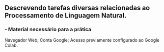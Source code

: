 ## Descrevendo tarefas diversas relacionadas ao Processamento de Linguagem Natural.

### - Material necessário para a prática 

Navegador Web;
Conta Google;
Acesso previamente configurado ao Google Colab.
